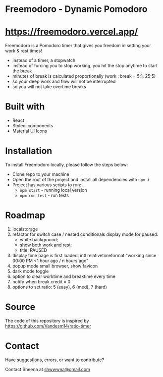 
# Freemodoro - Dynamic Pomodoro
# https://freemodoro.vercel.app/

Freemodoro is a Pomodoro timer that gives you freedom in setting your work & rest times! 

- instead of a timer, a stopwatch
- instead of forcing you to stop working, you hit the stop anytime to start the break
- minutes of break is calculated proportionally (work : break = 5:1, 25:5)
- so your deep work and flow will not be interrupted
- so you will not take overtime breaks

# Built with
  - React
  - Styled-components
  - Material UI Icons

# Installation

To install Freemodoro locally, please follow the steps below:
  - Clone repo to your machine
  - Open the root of the project and install all dependencies with `npm i` 
  - Project has various scripts to run:
    - `npm start` - running local version
    - `npm run test` - run tests

# Roadmap
1. localstorage
1. refactor for switch case / nested conditionals
	 display mode for paused: 
	- white background; 
	- show both work and rest; 
	- title: PAUSED
1. display time page is first loaded, intl relativetimeformat
"working since 00:00 PM <1 hour ago / n hours ago"
1. popup mode
small browser, show favicon
1. dark mode toggle
1. option to clear worktime and breaktime every time
1. notify when break credit = 0
1. options to set ratio: 5 (easy), 6 (med), 7 (hard)

# Source

The code of this repository is inspired by https://github.com/Vandesm14/ratio-timer

# Contact
Have suggestions, errors, or want to contribute?

Contact Sheena at shwwwna@gmail.com

